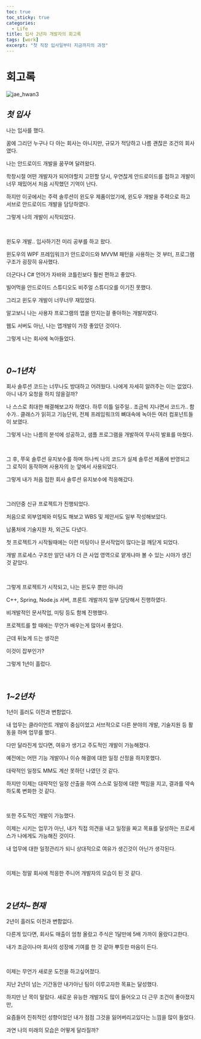 ```yaml
---
toc: true
toc_sticky: true
categories:
  - Life
title: 입사 2년차 개발자의 회고록
tags: [work]
excerpt: "첫 직장 입사일부터 지금까지의 과정"
---
```


# 회고록

![jae_hwan3](https://user-images.githubusercontent.com/57826388/222977824-5b554add-7b2c-4aef-b968-822720ad59b6.jpg)

## ***첫 입사***

나는 입사를 했다.

꿈에 그리던 누구나 다 아는 회사는 아니지만, 규모가 적당하고 나름 괜찮은 조건의 회사였다.

나는 안드로이드 개발을 꿈꾸며 달려왔다.

학창시절 어떤 개발자가 되어야할지 고민할 당시, 우연찮게 안드로이드를 접하고 개발이 너무 재밌어서 처음 시작했던 기억이 난다.

하지만 이곳에서는 주력 솔루션이 윈도우 제품이었기에, 윈도우 개발을 주력으로 하고 서브로 안드로이드 개발을 담당하였다.

그렇게 나의 개발이 시작되었다.

<br>

윈도우 개발.. 입사하기전 미리 공부를 하고 왔다.

윈도우의 WPF 프레임워크가 안드로이드와 MVVM 패턴을 사용하는 것 부터, 프로그램 구조가 굉장히 유사했다.

더군다나 C# 언어가 자바와 코틀린보다 훨씬 편하고 좋았다.

빌어먹을 안드로이드 스튜디오도 비주얼 스튜디오를 이기진 못했다.

그리고 윈도우 개발이 너무너무 재밌었다.

알고보니 나는 사용자 프로그램의 앱을 만지는걸 좋아하는 개발자였다.

웹도 서버도 아닌, 나는 앱개발이 가장 좋았던 것이다.

그렇게 나는 회사에 녹아들었다.

<br>

## ***0~1년차***

회사 솔루션 코드는 너무나도 방대하고 어려웠다. 나에게 자세히 알려주는 이는 없었다. 아니 내가 요청을 하지 않을걸까?

나 스스로 최대한 해결해보고자 하였다. 하루 이틀 일주일.. 조금씩 지나면서 코드가.. 함수가.. 클래스가 읽히고 기능단위, 전체 프레임워크의 뼈대속에 녹아든 여러 컴포넌트들이 보였다.

그렇게 나는 나름의 분석에 성공하고, 샘플 프로그램을 개발하여 무사히 발표를 마쳤다.

<br> 

그 후, 쭈욱 솔루션 유지보수를 하며 하나씩 나의 코드가 실제 솔루션 제품에 반영되고 그 로직이 동작하며 사용자의 눈 앞에서 사용되었다.

그렇게 내가 처음 접한 회사 솔루션 유지보수에 적응해갔다. 

<br>

그러던중 신규 프로젝트가 진행되었다.

처음으로 외부업체와 미팅도 해보고 WBS 및 제안서도 일부 작성해보았다.

납품처에 기술지원 차, 외근도 다녔다.

첫 프로젝트가 시작될때에는 이런 미팅이나 문서작업이 많다는걸 깨닫게 되었다.

개발 프로세스 구조만 알던 내가 더 큰 사업 영역으로 얕게나마 볼 수 있는 시야가 생긴 것 같았다.

<br>

그렇게 프로젝트가 시작되고, 나는 윈도우 뿐만 아니라

C++, Spring, Node.js 서버, 프론트 개발까지 일부 담당해서 진행하였다.

비개발적인 문서작업, 미팅 등도 함께 진행했다.

프로젝트를 할 때에는 무언가 배우는게 많아서 좋았다.

근데 뒤늦게 드는 생각은

이것이 잡부인가?

그렇게 1년이 흘렀다.


<br>

## ***1~2년차***

1년이 흘러도 이전과 변함없다.

내 업무는 클라이언트 개발이 중심이었고 서브적으로 다른 분야의 개발, 기술지원 등 활동을 하며 업무를 했다.

다만 달라진게 있다면, 여유가 생기고 주도적인 개발이 가능해졌다.

예전에는 어떤 기능 개발이나 이슈 해결에 대한 일정 산정을 하지못했다.

대략적인 일정도 MM도 계산 못하던 나였던 것 같다.

하지만 이제는 대략적인 일정 산출을 하여 스스로 일정에 대한 책임을 지고, 결과를 약속하도록 변화한 것 같다.

<br>

또한 주도적인 개발이 가능했다.

이제는 시키는 업무가 아닌, 내가 직접 의견을 내고 일정을 짜고 목표를 달성하는 프로세스가 나에게도 가능해진 것이다.

내 업무에 대한 일정관리가 되니 상대적으로 여유가 생긴것이 아닌가 생각된다.

<br>

이제는 정말 회사에 적응한 주니어 개발자의 모습이 된 것 같다.

<br>

## ***2년차~현재***

2년이 흘러도 이전과 변함없다.

다른게 있다면, 회사도 매출이 엄청 올랐고 주식은 1달만에 5배 가까이 올랐다고한다.

내가 조금이나마 회사의 성장에 기여를 한 것 같아 뿌듯한 마음이 든다.

<br>

이제는 무언가 새로운 도전을 하고싶어졌다.

지난 2년이 넘는 기간동안 내가아닌 팀이 이루고자한 목표는 달성했다. 

하지만 난 목이 말랐다. 새로운 유능한 개발자도 많이 들어오고 더 근무 조건이 좋아졌지만,

요즘들어 진취적인 성향이었던 내가 점점 그것을 잃어버리고있다는 느낌을 많이 들었다.

과연 나의 미래의 모습은 어떻게 달라질까?






